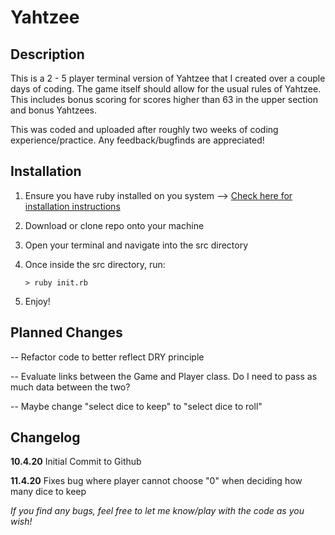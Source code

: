# Yahtzee

## Description
This is a 2 - 5 player terminal version of Yahtzee that I created over a couple days of coding. The game itself should allow for the usual rules of Yahtzee. This includes bonus scoring for scores higher than 63 in the upper section and bonus Yahtzees. 

This was coded and uploaded after roughly two weeks of coding experience/practice. Any feedback/bugfinds are appreciated!

## Installation
1. Ensure you have ruby installed on you system --> [Check here for installation instructions](https://www.ruby-lang.org/en/documentation/installation/)

2. Download or clone repo onto your machine

3. Open your terminal and navigate into the src directory

4. Once inside the src directory, run:
   
   `> ruby init.rb`

5. Enjoy! 

## Planned Changes

-- Refactor code to better reflect DRY principle

-- Evaluate links between the Game and Player 
class. Do I need to pass as much data between the two?

-- Maybe change "select dice to keep" to "select dice to roll"

## Changelog

**10.4.20** Initial Commit to Github

**11.4.20** Fixes bug where player cannot choose "0" when deciding how many dice to keep

*If you find any bugs, feel free to let me know/play with the code as you wish!*

